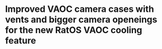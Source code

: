 # Improved VAOC camera cases with vents and bigger camera openeings for the new RatOS VAOC cooling feature
